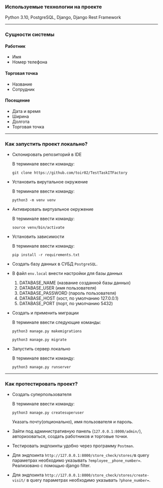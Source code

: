 ### Используемые технологии на проекте
Python 3.10, PostgreSQL, Django, Django Rest Framework
___
### Сущности системы
#### Работник
* Имя
* Номер телефона

#### Торговая точка
* Название
* Сотрудник

#### Посещение
* Дата и время
* Ширина
* Долгота
* Торговая точка
___
### Как запустить проект локально?
* Склонировать репозиторий в IDE
  
  В терминале ввести команду:
  ```
  git clone https://github.com/toir02/TestTaskITFactory
* Установить вирутальное окружение

  В терминале ввести команду:
  ```
  python3 -m venv venv
  ```
* Активировать виртуальное окружение

  В терминале ввести команду:
  ```
  source venv/bin/activate
  ```
* Установить зависимости

  В терминале ввести команду:
  ```
  pip install -r requirements.txt
  ```
* Создать базу данных в СУБД ``PostgreSQL``.
* В файл ``env.local`` внести настройки для базы данных

  1. DATABASE_NAME (название созданной базы данных) 
  2. DATABASE_USER (имя пользователя)
  3. DATABASE_PASSWORD (пароль пользователя)
  4. DATABASE_HOST (хост, по умолчанию 127.0.0.1)
  5. DATABASE_PORT (порт, по умолчанию 5432)
* Создать и применить миграции

  В терминале ввести следующие команды:
  ```
  python3 manage.py makemigrations
  ```
  ```
  python3 manage.py migrate
  ```
* Запустить сервер локально

  В терминале ввести команду:
  ```
  python3 manage.py runserver
  ```
___
### Как протестировать проект?
* Создать суперпользователя

  В терминале ввести команду:
  ```
  python3 manage.py createsuperuser
  ```
  Указать почту(опционально), имя пользователя и пароль.
* Зайти под административную панель (``127.0.0.1:8000/admin/``), авторизоваться, создать работников и торговые точки.
* Тестировать эндпоинты удобно через программу ``Postman``.
* Для эндпоинта ``http://127.0.0.1:8000/store_check/stores/``в query параметрах необходимо указывать ``?employee__phone_number=``. Реализовано с помощью django filter.
* Для эндпоинта ``http://127.0.0.1:8000/store_check/stores/create-visit/`` в query параметрах необходимо указывать ``?phone_number=``.
